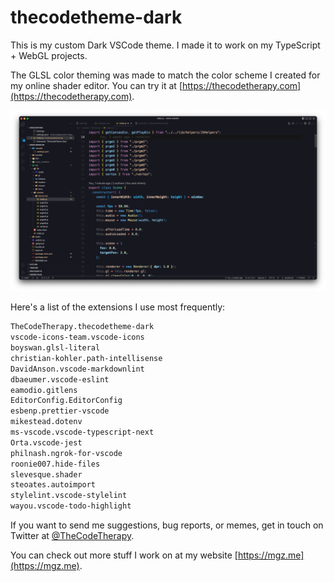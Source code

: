 # thecodetheme-dark

This is my custom Dark VSCode theme. I made it to work on my TypeScript + WebGL projects.

The GLSL color theming was made to match the color scheme I created for my online shader editor. You can try it at [https://thecodetherapy.com](https://thecodetherapy.com).

![TheCodeTheme Dark screenshot](https://raw.githubusercontent.com/TheCodeTherapy/thecodetheme-dark/main/screenshot.png)

Here's a list of the extensions I use most frequently:

```bash
TheCodeTherapy.thecodetheme-dark
vscode-icons-team.vscode-icons
boyswan.glsl-literal
christian-kohler.path-intellisense
DavidAnson.vscode-markdownlint
dbaeumer.vscode-eslint
eamodio.gitlens
EditorConfig.EditorConfig
esbenp.prettier-vscode
mikestead.dotenv
ms-vscode.vscode-typescript-next
Orta.vscode-jest
philnash.ngrok-for-vscode
roonie007.hide-files
slevesque.shader
steoates.autoimport
stylelint.vscode-stylelint
wayou.vscode-todo-highlight
```

If you want to send me suggestions, bug reports, or memes, get in touch on Twitter at [@TheCodeTherapy](https://twitter.com/TheCodeTherapy).

You can check out more stuff I work on at my website [https://mgz.me](https://mgz.me).
